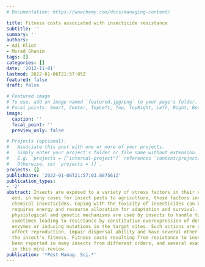 ```yaml
---
# Documentation: https://wowchemy.com/docs/managing-content/

title: Fitness costs associated with insecticide resistance
subtitle: ''
summary: ''
authors:
- Adi Kliot
- Murad Ghanim
tags: []
categories: []
date: '2012-11-01'
lastmod: 2022-01-06T21:57:05Z
featured: false
draft: false

# Featured image
# To use, add an image named `featured.jpg/png` to your page's folder.
# Focal points: Smart, Center, TopLeft, Top, TopRight, Left, Right, BottomLeft, Bottom, BottomRight.
image:
  caption: ''
  focal_point: ''
  preview_only: false

# Projects (optional).
#   Associate this post with one or more of your projects.
#   Simply enter your project's folder or file name without extension.
#   E.g. `projects = ["internal-project"]` references `content/project/deep-learning/index.md`.
#   Otherwise, set `projects = []`.
projects: []
publishDate: '2022-01-06T21:57:03.887561Z'
publication_types:
- '2'
abstract: Insects are exposed to a variety of stress factors in their environment,
  and, in many cases for insect pests to agriculture, those factors include toxic
  chemical insecticides. Coping with the toxicity of insecticides can be costly and
  requires energy and resource allocation for adaptation and survival. Several behavioural,
  physiological and genetic mechanisms are used by insects to handle toxic insecticides,
  sometimes leading to resistance by constitutive overexpression of detoxification
  enzymes or inducing mutations in the target sites. Such actions are costly and may
  affect reproduction, impair dispersal ability and have several other effects on
  the insect's fitness. Fitness costs resulting from resistance to insecticides has
  been reported in many insects from different orders, and several examples are given
  in this mini-review.
publication: '*Pest Manag. Sci.*'
---
```

